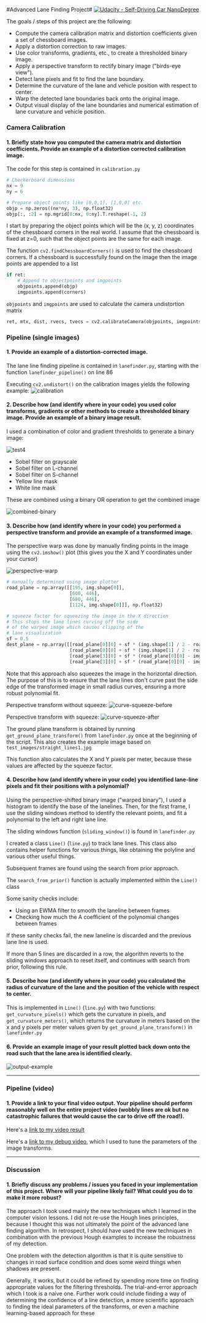 #Advanced Lane Finding Project#
[![Udacity - Self-Driving Car NanoDegree](https://s3.amazonaws.com/udacity-sdc/github/shield-carnd.svg)](http://www.udacity.com/drive)

The goals / steps of this project are the following:

* Compute the camera calibration matrix and distortion coefficients given a set of chessboard images.
* Apply a distortion correction to raw images.
* Use color transforms, gradients, etc., to create a thresholded binary image.
* Apply a perspective transform to rectify binary image ("birds-eye view").
* Detect lane pixels and fit to find the lane boundary.
* Determine the curvature of the lane and vehicle position with respect to center.
* Warp the detected lane boundaries back onto the original image.
* Output visual display of the lane boundaries and numerical estimation of lane curvature and vehicle position.

### Camera Calibration

#### 1. Briefly state how you computed the camera matrix and distortion coefficients. Provide an example of a distortion corrected calibration image.

The code for this step is contained in `calibration.py`

```python
# Checkerboard dimensions
nx = 9
ny = 6

# Prepare object points like [0,0,1], [1,0,0] etc.
objp = np.zeros((nx*ny, 3), np.float32)
objp[:, :2] = np.mgrid[0:nx, 0:ny].T.reshape(-1, 2)
```

I start by preparing the object points which will be the (x, y, z) coordinates of the chessboard corners in the real world. I assume that the chessboard is fixed at z=0, such that the object points are the same for each image.

The function `cv2.findChessboardCorners()` is used to find the chessboard corners. If a chessboard is successfully found on the image then the image points are appended to a list

```python
if ret:
    # Append to objectpoints and imgpoints
    objpoints.append(objp)
    imgpoints.append(corners)
```

`objpoints` and `imgpoints` are used to calculate the camera undistortion matrix

```python
ret, mtx, dist, rvecs, tvecs = cv2.calibrateCamera(objpoints, imgpoints, img_size, None, None)
```

### Pipeline (single images)

#### 1. Provide an example of a distortion-corrected image.

The lane line finding pipeline is contained in `lanefinder.py`, starting with the function `lanefinder_pipeline()` on line 86

Executing `cv2.undistort()` on the calibration images yields the following example:
![calibration](./camera_cal_output/calibration2.jpg)

#### 2. Describe how (and identify where in your code) you used color transforms, gradients or other methods to create a thresholded binary image.  Provide an example of a binary image result.


I used a combination of color and gradient thresholds to generate a binary image:

![test4](./output_images/test4.jpg)

- Sobel filter on grayscale
- Sobel filter on L-channel
- Sobel filter on S-channel
- Yellow line mask
- White line mask

These are combined using a binary OR operation to get the combined image

![combined-binary](./writeup_images/combined-binary.jpg)

#### 3. Describe how (and identify where in your code) you performed a perspective transform and provide an example of a transformed image.

The perspective warp was done by manually finding points in the image using the `cv2.imshow()` plot (this gives you the X and Y coordinates under your cursor)

![perspective-warp](./writeup_images/ground_plane_transform.jpg)

```python
# manually determined using image plotter
road_plane = np.array([[195, img.shape[0]],
                       [600, 446],
                       [680, 446],
                       [1124, img.shape[0]]], np.float32)

# squeeze factor for squeezing the image in the X direction
# This stops the lane lines curving off the side
# of the warped image which causes clipping of the
# lane visualization
sf = 0.5
dest_plane = np.array([[road_plane[0][0] + sf * (img.shape[1] / 2 - road_plane[0][0]), img.shape[0]],
                       [road_plane[0][0] + sf * (img.shape[1] / 2 - road_plane[0][0]), 0],
                       [road_plane[3][0] + sf * (road_plane[0][0] - img.shape[1] / 2), 0],
                       [road_plane[3][0] + sf * (road_plane[0][0] - img.shape[1] / 2), img.shape[0]]], np.float32)
```

Note that this approach also squeezes the image in the horizontal direction. The purpose of this is to ensure that the lane lines don't curve past the side edge of the transformed image in small radius curves, ensuring a more robust polynomial fit.

Perspective transform without squeeze:
![curve-squeeze-before](./writeup_images/curve-squeeze-before.jpg)

Perspective transform with squeeze:
![curve-squeeze-after](./writeup_images/curve-squeeze-after.jpg)

The ground plane transform is obtained by running `get_ground_plane_transform()` from `lanefinder.py` once at the beginning of the script. This also creates the example image based on `test_images/straight_lines1.jpg`

This function also calculates the X and Y pixels per meter, because these values are affected by the squeeze factor.

#### 4. Describe how (and identify where in your code) you identified lane-line pixels and fit their positions with a polynomial?

Using the perspective-shifted binary image ("warped binary"), I used a histogram to identify the base of the lanelines. Then, for the first frame, I use the sliding windows method to identify the relevant points, and fit a polynomial to the left and right lane line.

The sliding windows function (`sliding_window()`) is found in `lanefinder.py`

I created a class `Line()` (`line.py`) to track lane lines. This class also contains helper functions for various things, like obtaining the polyline and various other useful things.

Subsequent frames are found using the search from prior approach.

The `search_from_prior()` function is actually implemented within the `Line()` class

Some sanity checks include:
- Using an EWMA filter to smooth the laneline between frames
- Checking how much the A coefficient of the polynomial changes between frames

If these sanity checks fail, the new laneline is discarded and the previous lane line is used.

If more than 5 lines are discarded in a row, the algorithm reverts to the sliding windows approach to reset itself, and continues with search from prior, following this rule.


#### 5. Describe how (and identify where in your code) you calculated the radius of curvature of the lane and the position of the vehicle with respect to center.

This is implemented in `Line()` (`line.py`) with two functions: `get_curvature_pixels()` which gets the curvature in pixels, and `get_curvature_meters()`, which returns the curvature in meters based on the x and y pixels per meter values given by `get_ground_plane_transform()` in `lanefinder.py`

#### 6. Provide an example image of your result plotted back down onto the road such that the lane area is identified clearly.

![output-example](./writeup_images/example-output.png)

---

### Pipeline (video)

#### 1. Provide a link to your final video output.  Your pipeline should perform reasonably well on the entire project video (wobbly lines are ok but no catastrophic failures that would cause the car to drive off the road!).

Here's a [link to my video result](./project_video_output.mp4)

Here's a [link to my debug video](./project_video_output_debug.mp4), which I used to tune the parameters of the image transforms.

---

### Discussion

#### 1. Briefly discuss any problems / issues you faced in your implementation of this project.  Where will your pipeline likely fail?  What could you do to make it more robust?

The approach I took used mainly the new techniques which I learned in the computer vision lessons. I did not re-use the Hough lines principles, because I thought this was not ultimately the point of the advanced lane finding algorithm. In retrospect, I should have used the new techniques in combination with the previous Hough examples to increase the robustness of my detection.

One problem with the detection algorithm is that it is quite sensitive to changes in road surface condition and does some weird things when shadows are present.

Generally, it works, but it could be refined by spending more time on finding appropriate values for the filtering thresholds. The trial-and-error approach which I took is a naive one. Further work could include finding a way of determining the confidence of a line detection, a more scientific approach to finding the ideal parameters of the transforms, or even a machine learning-based approach for these
